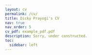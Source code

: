 ```yaml
---
layout: cv
permalink: /cv/
title: Dicky Prayogi's CV
nav: true
nav_order: 5
cv_pdf: example_pdf.pdf
description: Sorry, under constructed.
toc:
  sidebar: left
---
```

